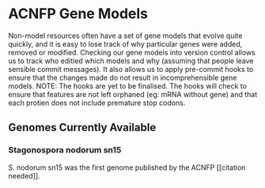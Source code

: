 ACNFP Gene Models
==========

Non-model resources often have a set of gene models that evolve quite quickly, and it is easy to lose track of why particular genes were added, removed or modified. Checking our gene models into version control allows us to track who editied which models and why (assuming that people leave sensible commit messages). It also allows us to apply pre-commit hooks to ensure that the changes made do not result in incomprehensible gene models. NOTE: The hooks are yet to be finalised. The hooks will check to ensure that features are not left orphaned (eg: mRNA without gene) and that each protien does not include premature stop codons.

Genomes Currently Available
----------

### Stagonospora nodorum sn15

S. nodorum sn15 was the first genome published by the ACNFP [[citation needed]]. 


